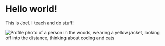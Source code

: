 # Hello world!

This is Joel. I teach and do stuff!

![Profile photo of a person in the woods, wearing a yellow jacket, looking off into the distance, thinking about coding and cats](https://avatars.githubusercontent.com/u/635732)
